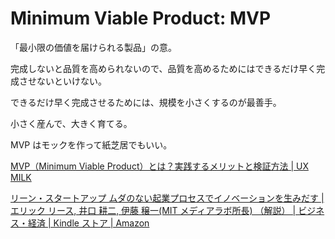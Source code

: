 # Minimum Viable Product: MVP

「最小限の価値を届けられる製品」の意。

完成しないと品質を高められないので、品質を高めるためにはできるだけ早く完成させないといけない。

できるだけ早く完成させるためには、規模を小さくするのが最善手。

小さく産んで、大きく育てる。

MVP はモックを作って紙芝居でもいい。

[MVP（Minimum Viable Product）とは？実践するメリットと検証方法 | UX MILK](https://uxmilk.jp/65654)

[リーン・スタートアップ ムダのない起業プロセスでイノベーションを生みだす | エリック リース, 井口 耕二, 伊藤 穣一(MIT メディアラボ所長) （解説） | ビジネス・経済 | Kindle ストア | Amazon](https://www.amazon.co.jp/dp/B00F3UTIQY)
